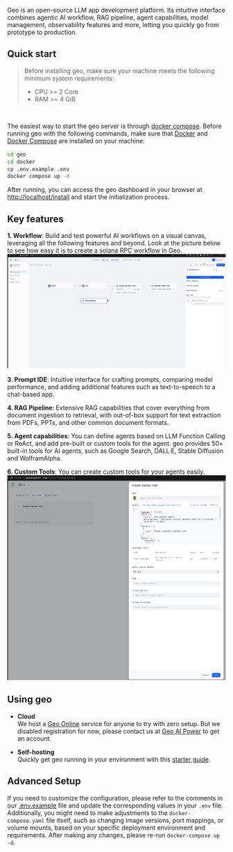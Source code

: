 Geo is an open-source LLM app development platform. Its intuitive interface combines agentic AI workflow, RAG pipeline, agent capabilities, model management, observability features and more, letting you quickly go from prototype to production. 

## Quick start
> Before installing geo, make sure your machine meets the following minimum system requirements:
> 
>- CPU >= 2 Core
>- RAM >= 4 GiB

</br>

The easiest way to start the geo server is through [docker compose](docker/docker-compose.yaml). Before running geo with the following commands, make sure that [Docker](https://docs.docker.com/get-docker/) and [Docker Compose](https://docs.docker.com/compose/install/) are installed on your machine:

```bash
cd geo
cd docker
cp .env.example .env
docker compose up -d
```

After running, you can access the geo dashboard in your browser at [http://localhost/install](http://localhost/install) and start the initialization process.

## Key features
**1. Workflow**: 
  Build and test powerful AI workflows on a visual canvas, leveraging all the following features and beyond. Look at the picture below to see how easy it is to create a solana RPC workflow in Geo.
  ![workflow](images/workflow-demo.png)


**3. Prompt IDE**: 
  Intuitive interface for crafting prompts, comparing model performance, and adding additional features such as text-to-speech to a chat-based app. 

**4. RAG Pipeline**: 
  Extensive RAG capabilities that cover everything from document ingestion to retrieval, with out-of-box support for text extraction from PDFs, PPTs, and other common document formats.

**5. Agent capabilities**: 
  You can define agents based on LLM Function Calling or ReAct, and add pre-built or custom tools for the agent. geo provides 50+ built-in tools for AI agents, such as Google Search, DALL·E, Stable Diffusion and WolframAlpha.

**6. Custom Tools**:
  You can create custom tools for your agents easily.
  ![custom-tools](images/custom-tools.png)

## Using geo

- **Cloud </br>**
We host a [Geo Online](https://geoaipower.com) service for anyone to try with zero setup. But we disabled registration for now, please contact us at [Geo AI Power](email:geoaipower@proton.me) to get an account.

- **Self-hosting</br>**
Quickly get geo running in your environment with this [starter guide](#quick-start).


## Advanced Setup

If you need to customize the configuration, please refer to the comments in our [.env.example](docker/.env.example) file and update the corresponding values in your `.env` file. Additionally, you might need to make adjustments to the `docker-compose.yaml` file itself, such as changing image versions, port mappings, or volume mounts, based on your specific deployment environment and requirements. After making any changes, please re-run `docker-compose up -d`.